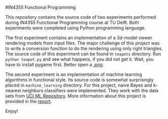 #IN4355 Functional Programming

This repository contains the source code of two experiments performed during IN4355 Functional Programming course at TU Delft. Both experiments were completed using Python programming language.

The first experiment contains an implementation of a 3d-model viewer rendering models from input files. The major challenge of this project was to write a conversion function to do the rendering using only right triangles. The source code of this experiment can be found in `teapots` directory. Run `python teapot.py` and see what happens, if you did not get it. Wait, you have to install pygame first. Better open a [.png](https://github.com/dzzh/IN4355/blob/master/teapot/screenshot.png).

The second experiment is an implementation of machine learning algorithms in functional style. Its source code is somewhat surprisingly placed in `machine_learning` directory. For this project, naive Bayes and k-nearest neighbors classifiers were implemented. They work with the data sets from [UCI ML Repository](http://archive.ics.uci.edu/ml/). More information about this project is provided in the [report](https://github.com/dzzh/IN4355/blob/master/report/%5Bin4355%5D%20zaleznicenka.pdf).

Enjoy!